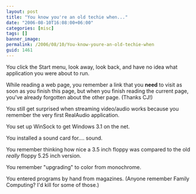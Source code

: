 ```yaml
---
layout: post
title: "You know you're an old techie when..."
date: "2006-08-10T16:08:00+06:00"
categories: [misc]
tags: []
banner_image: 
permalink: /2006/08/10/You-know-youre-an-old-techie-when
guid: 1461
---
```


You click the Start menu, look away, look back, and have no idea what application you were about to run.

While reading a web page, you remember a link that you <b>need</b> to visit as soon as you finish this page, but when you finish reading the current page, you've already forgotten about the other page. (Thanks CJ!)

You still get surprised when streaming video/audio works because you remember the very first RealAudio application.

You set up WinSock to get Windows 3.1 on the net.

You installed a sound card for.... sound.

You remember thinking how nice a 3.5 inch floppy was compared to the old <i>really</i> floppy 5.25 inch version.

You remember "upgrading" to color from monochrome.

You entered programs by hand from magazines. (Anyone remember Family Computing? I'd kill for some of those.)